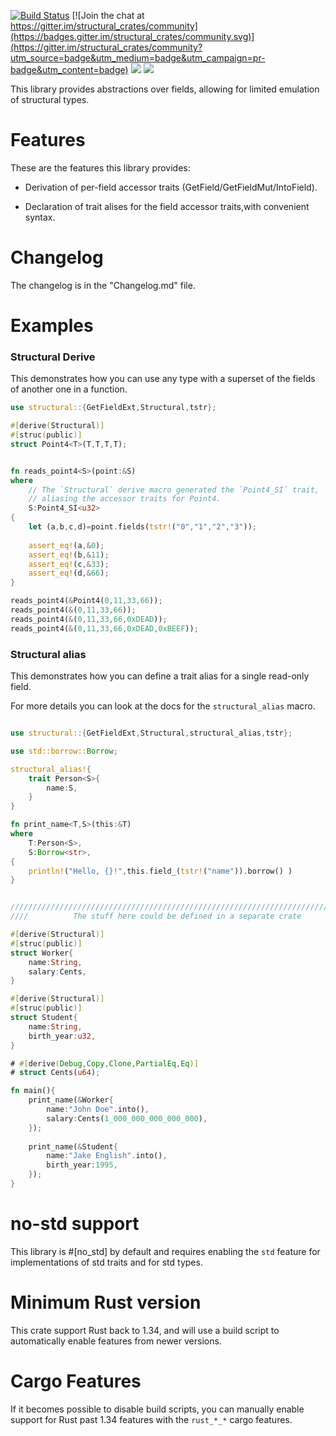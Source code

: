[![Build Status](https://travis-ci.org/rodrimati1992/structural_crates.svg?branch=master)](https://travis-ci.org/rodrimati1992/structural_crates) [![Join the chat at https://gitter.im/structural_crates/community](https://badges.gitter.im/structural_crates/community.svg)](https://gitter.im/structural_crates/community?utm_source=badge&utm_medium=badge&utm_campaign=pr-badge&utm_content=badge)
[![](https://img.shields.io/crates/v/structural.svg)][crates-io]
[![](https://docs.rs/structural/badge.svg)][api-docs]

[crates-io]: https://crates.io/crates/structural
[api-docs]: https://docs.rs/structural


This library provides abstractions over fields,
allowing for limited emulation of structural types.

# Features

These are the features this library provides:

- Derivation of per-field accessor traits (GetField/GetFieldMut/IntoField).

- Declaration of trait alises for the field accessor traits,with convenient syntax.

# Changelog

The changelog is in the "Changelog.md" file.

# Examples


### Structural Derive

This demonstrates how you can use any type with a superset of the
fields of another one in a function.

```rust
use structural::{GetFieldExt,Structural,tstr};

#[derive(Structural)]
#[struc(public)]
struct Point4<T>(T,T,T,T);


fn reads_point4<S>(point:&S)
where
    // The `Structural` derive macro generated the `Point4_SI` trait,
    // aliasing the accessor traits for Point4.
    S:Point4_SI<u32>
{
    let (a,b,c,d)=point.fields(tstr!("0","1","2","3"));
    
    assert_eq!(a,&0);
    assert_eq!(b,&11);
    assert_eq!(c,&33);
    assert_eq!(d,&66);
}

reads_point4(&Point4(0,11,33,66));
reads_point4(&(0,11,33,66));
reads_point4(&(0,11,33,66,0xDEAD));
reads_point4(&(0,11,33,66,0xDEAD,0xBEEF));

```

### Structural alias

This demonstrates how you can define a trait alias for a single read-only field.

For more details you can look at the docs for the `structural_alias` macro.

```rust

use structural::{GetFieldExt,Structural,structural_alias,tstr};

use std::borrow::Borrow;

structural_alias!{
    trait Person<S>{
        name:S,
    }
}

fn print_name<T,S>(this:&T)
where
    T:Person<S>,
    S:Borrow<str>,
{
    println!("Hello, {}!",this.field_(tstr!("name")).borrow() )
}


//////////////////////////////////////////////////////////////////////////
////          The stuff here could be defined in a separate crate

#[derive(Structural)]
#[struc(public)]
struct Worker{
    name:String,
    salary:Cents,
}

#[derive(Structural)]
#[struc(public)]
struct Student{
    name:String,
    birth_year:u32,
}

# #[derive(Debug,Copy,Clone,PartialEq,Eq)]
# struct Cents(u64);

fn main(){
    print_name(&Worker{
        name:"John Doe".into(),
        salary:Cents(1_000_000_000_000_000),
    });
    
    print_name(&Student{
        name:"Jake English".into(),
        birth_year:1995,
    });
}

```

# no-std support

This library is #[no_std] by default and requires enabling the `std` feature for 
implementations of std traits and for std types.

# Minimum Rust version

This crate support Rust back to 1.34,
and will use a build script to automatically enable features from newer versions.

# Cargo Features

If it becomes possible to disable build scripts,
you can manually enable support for Rust past 1.34 features with the `rust_*_*` cargo features.

